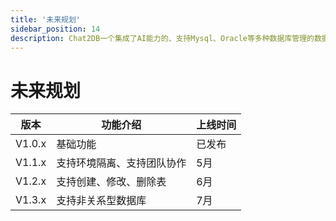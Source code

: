 ```yaml
---
title: '未来规划'
sidebar_position: 14
description: Chat2DB一个集成了AI能力的、支持Mysql、Oracle等多种数据库管理的数据库客户端工具
---
```


# 未来规划

| 版本     | 功能介绍    | 上线时间 |
|--------|---------|------|
| V1.0.x | 基础功能    | 已发布  |
| V1.1.x | 支持环境隔离、支持团队协作 | 5月   |
| V1.2.x | 支持创建、修改、删除表 | 6月   |
| V1.3.x | 支持非关系型数据库 | 7月   |